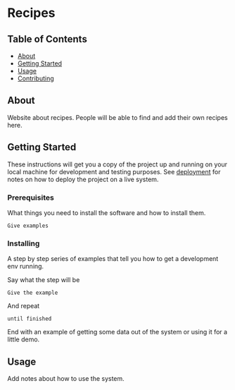 # Recipes

## Table of Contents
+ [About](#about)
+ [Getting Started](#getting_started)
+ [Usage](#usage)
+ [Contributing](../CONTRIBUTING.md)

## About <a name = "about"></a>
Website about recipes. People will be able to find and add their own recipes here.

## Getting Started <a name = "getting_started"></a>
These instructions will get you a copy of the project up and running on your local machine for development and testing purposes. See [deployment](#deployment) for notes on how to deploy the project on a live system.

### Prerequisites

What things you need to install the software and how to install them.

```
Give examples
```

### Installing

A step by step series of examples that tell you how to get a development env running.

Say what the step will be

```
Give the example
```

And repeat

```
until finished
```

End with an example of getting some data out of the system or using it for a little demo.

## Usage <a name = "usage"></a>

Add notes about how to use the system.
